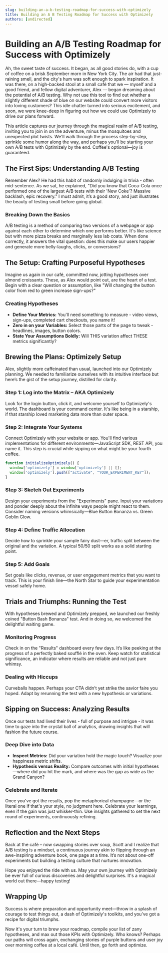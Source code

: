 ```yaml
---
slug: building-an-a-b-testing-roadmap-for-success-with-optimizely
title: Building an A B Testing Roadmap for Success with Optimizely
authors: [undirected]
---
```



# Building an A/B Testing Roadmap for Success with Optimizely

Ah, the sweet taste of success. It began, as all good stories do, with a cup of coffee on a brisk September morn in New York City. The air had that just-raining smell, and the city's hum was soft enough to spark inspiration. It was there, on a high-backed stool at a small café that we — myself and a good friend, and fellow digital adventurer, Alex — began dreaming about the potential of A/B testing. Why not use this tool to find out whether a slightly different shade of blue on our website could convert more visitors into loving customers? This idle chatter turned into serious excitement, and soon, we were knee-deep in figuring out how we could use Optimizely to drive our plans forward.

This article captures our journey through the magical realm of A/B testing, inviting you to join in on the adventure, minus the mosquitoes and unexpected plot twists. We'll walk through the process step-by-step, sprinkle some humor along the way, and perhaps you'll be starting your own A/B tests with Optimizely by the end. Coffee's optional—joy is guaranteed.

## The First Sips: Understanding A/B Testing

Remember Alex? He had this habit of randomly indulging in trivia - often mid-sentence. As we sat, he explained, "Did you know that Coca-Cola once performed one of the largest A/B tests with their 'New Coke'? Massive backlash, epic recovery." I must admit, it’s a good story, and just illustrates the beauty of testing small before going global.

### Breaking Down the Basics

A/B testing is a method of comparing two versions of a webpage or app against each other to determine which one performs better. It's like science but with more pizza breaks and marginally less lab coats. When done correctly, it answers the vital question: does this make our users happier and generate more belly-laughs, clicks, or conversions?

## The Setup: Crafting Purposeful Hypotheses

Imagine us again in our café, committed now, jotting hypotheses over almond croissants. These, as Alex would point out, are the heart of a test. Begin with a clear question or assumption, like "Will changing the button color from red to green increase sign-ups?"

### Creating Hypotheses

- **Define Your Metrics:** You'll need something to measure - video views, sign-ups, completed cart checkouts, you name it!
- **Zero in on your Variables:** Select those parts of the page to tweak - headlines, images, button colors. 
- **State Your Assumptions Boldly:** Will THIS variation affect THESE metrics significantly?

## Brewing the Plans: Optimizely Setup

Alex, slightly more caffeinated than usual, launched into our Optimizely planning. We needed to familiarize ourselves with its intuitive interface but here’s the gist of the setup journey, distilled for clarity.

### Step 1: Log into the Matrix – AKA Optimizely 

Look for the login button, click it, and welcome yourself to Optimizely's world. The dashboard is your command center. It's like being in a starship, if that starship loved marketing data more than outer space.

### Step 2: Integrate Your Systems

Connect Optimizely with your website or app. You'll find various implementations for different environments—JavaScript SDK, REST API, you name it. This step is crucial while sipping on what might be your fourth coffee.

```javascript
function initializeOptimizely() {
  window['optimizely'] = window['optimizely'] || [];
  window['optimizely'].push(["activate", "YOUR_EXPERIMENT_KEY"]);
}
```

### Step 3: Sketch Out Experiments

Design your experiments from the "Experiments" pane. Input your variations and ponder deeply about the infinite ways people might react to them. Consider naming versions whimsically—Blue Button Bonanza vs. Green Goblin Glow.

### Step 4: Define Traffic Allocation

Decide how to sprinkle your sample fairy dust—er, traffic split between the original and the variation. A typical 50/50 split works as a solid starting point.

### Step 5: Add Goals

Set goals like clicks, revenue, or user engagement metrics that you want to track. This is your finish line—the North Star to guide your experimentation vessel safely home.

## Trials and Triumphs: Running the Test

With hypotheses brewed and Optimizely prepped, we launched our freshly coined "Button Bash Bonanza" test. And in doing so, we welcomed the delightful waiting game.

### Monitoring Progress

Check in on the "Results" dashboard every few days. It’s like peeking at the progress of a perfectly baked soufflé in the oven. Keep watch for statistical significance, an indicator where results are reliable and not just pure whimsy.

### Dealing with Hiccups

Curveballs happen. Perhaps your CTA didn’t yet strike the savior faire you hoped. Adapt by rerunning the test with a new hypothesis or variations.

## Sipping on Success: Analyzing Results

Once our tests had lived their lives - full of purpose and intrigue - it was time to gaze into the crystal ball of analytics, drawing insights that will fashion the future course.

### Deep Dive into Data

- **Inspect Metrics:** Did your variation hold the magic touch? Visualize your happiness metric shifts.
- **Hypothesis versus Reality:** Compare outcomes with initial hypotheses—where did you hit the mark, and where was the gap as wide as the Grand Canyon?

### Celebrate and Iterate

Once you've got the results, pop the metaphorical champagne—or the literal one if that's your style, no judgment here. Celebrate your learnings, even if the gain was just whisker-thin. Use insights gathered to set the next round of experiments, continuously refining.

## Reflection and the Next Steps

Back at the café – now swapping stories over soup, Scott and I realize that A/B testing is a mindset, a continuous journey akin to flipping through an awe-inspiring adventure book, one page at a time. It’s not about one-off experiments but building a testing culture that nurtures innovation.

Hope you enjoyed the ride with us. May your own journey with Optimizely be ever full of curious discoveries and delightful surprises. It's a magical world out there—happy testing!

## Wrapping Up

Success is where preparation and opportunity meet—throw in a splash of courage to test things out, a dash of Optimizely's toolkits, and you’ve got a recipe for digital triumphs.

Now it's your turn to brew your roadmap, compile your list of zany hypotheses, and max out those KPIs with Optimizely. Who knows? Perhaps our paths will cross again, exchanging stories of purple buttons and user joy over morning coffee at a local café. Until then, go forth and optimize.